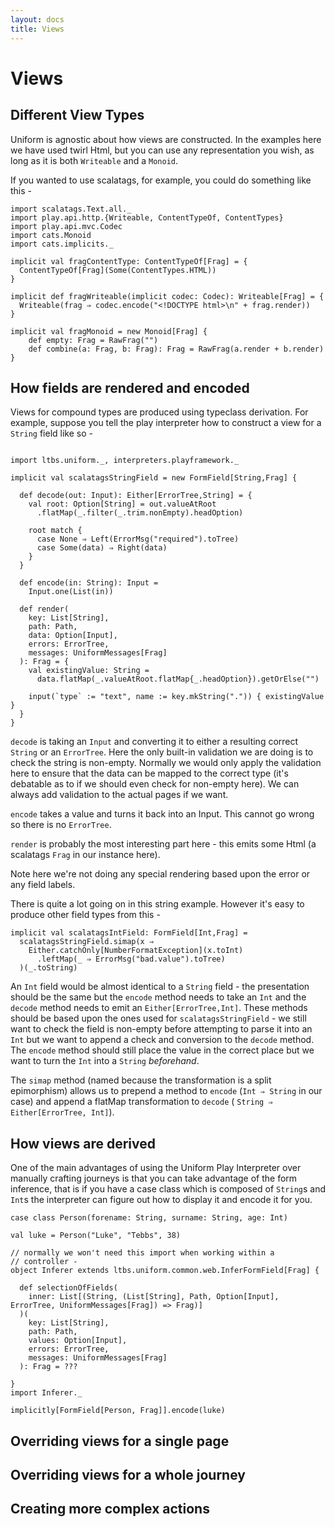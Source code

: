 ```yaml
---
layout: docs
title: Views
---
```


# Views

## Different View Types

Uniform is agnostic about how views are constructed. In the examples
here we have used twirl Html, but you can use any representation you
wish, as long as it is both `Writeable` and a `Monoid`. 

If you wanted to use scalatags, for example, you could do something
like this - 

```tut:silent
import scalatags.Text.all._
import play.api.http.{Writeable, ContentTypeOf, ContentTypes}
import play.api.mvc.Codec
import cats.Monoid
import cats.implicits._

implicit val fragContentType: ContentTypeOf[Frag] = {
  ContentTypeOf[Frag](Some(ContentTypes.HTML))
}

implicit def fragWriteable(implicit codec: Codec): Writeable[Frag] = {
  Writeable(frag ⇒ codec.encode("<!DOCTYPE html>\n" + frag.render))
}

implicit val fragMonoid = new Monoid[Frag] { 
	def empty: Frag = RawFrag("")
	def combine(a: Frag, b: Frag): Frag = RawFrag(a.render + b.render)
}
```

## How fields are rendered and encoded

Views for compound types are produced using typeclass derivation. For
example, suppose you tell the play interpreter how to construct a view
for a `String` field like so - 

```tut:silent

import ltbs.uniform._, interpreters.playframework._

implicit val scalatagsStringField = new FormField[String,Frag] {

  def decode(out: Input): Either[ErrorTree,String] = {
    val root: Option[String] = out.valueAtRoot
      .flatMap(_.filter(_.trim.nonEmpty).headOption)

    root match {
      case None ⇒ Left(ErrorMsg("required").toTree)
      case Some(data) ⇒ Right(data)
    }
  }
  
  def encode(in: String): Input = 
    Input.one(List(in))
	
  def render(
    key: List[String],
    path: Path,
    data: Option[Input],
    errors: ErrorTree,
    messages: UniformMessages[Frag]
  ): Frag = {
    val existingValue: String = 
	  data.flatMap(_.valueAtRoot.flatMap{_.headOption}).getOrElse("")
	
	input(`type` := "text", name := key.mkString(".")) { existingValue }
  }
}
```

`decode` is taking an `Input` and
converting it to either a resulting correct `String` or an
`ErrorTree`. Here the only built-in validation we are doing is to
check the string is non-empty. Normally we would only apply the
validation here to ensure that the data can be mapped to the correct
type (it's debatable as to if we should even check for non-empty
here). We can always add validation to the actual pages if we want.

`encode` takes a value and turns it back into an Input. This cannot go
wrong so there is no `ErrorTree`. 

`render` is probably the most interesting part here - this emits some
Html (a scalatags `Frag` in our instance here). 

Note here we're not doing any special rendering based upon the error
or any field labels.

There is quite a lot going on in this string example. However it's
easy to produce other field types from this -

```tut:silent
implicit val scalatagsIntField: FormField[Int,Frag] =
  scalatagsStringField.simap(x ⇒
    Either.catchOnly[NumberFormatException](x.toInt)
      .leftMap(_ ⇒ ErrorMsg("bad.value").toTree)
  )(_.toString)
```

An `Int` field would be almost identical to a `String` field - the
presentation should be the same but the `encode` method needs to take
an `Int` and the `decode` method needs to emit an
`Either[ErrorTree,Int]`. These methods should be based upon the
ones used for `scalatagsStringField` - we still want to check the
field is non-empty before attempting to parse it into an `Int` but we
want to append a check and conversion to the `decode` method. The
`encode` method should still place the value in the correct place but
we want to turn the `Int` into a `String` _beforehand_. 

The `simap` method (named because the transformation is a split
epimorphism) allows us to prepend a method to `encode` (`Int ⇒ String`
in our case) and append a flatMap transformation to `decode` (
`String ⇒ Either[ErrorTree, Int]`). 

## How views are derived 

One of the main advantages of using the Uniform Play Interpreter over
manually crafting journeys is that you can take advantage of the form
inference, that is if you have a case class which is composed of
`String`s and `Int`s the interpreter can figure out how to display it
and encode it for you. 

```tut
case class Person(forename: String, surname: String, age: Int) 

val luke = Person("Luke", "Tebbs", 38)

// normally we won't need this import when working within a
// controller - 
object Inferer extends ltbs.uniform.common.web.InferFormField[Frag] {

  def selectionOfFields(
    inner: List[(String, (List[String], Path, Option[Input], ErrorTree, UniformMessages[Frag]) => Frag)]
  )(
    key: List[String],
    path: Path, 
    values: Option[Input],
    errors: ErrorTree,
    messages: UniformMessages[Frag]
  ): Frag = ???

} 
import Inferer._

implicitly[FormField[Person, Frag]].encode(luke)
```

## Overriding views for a single page 

## Overriding views for a whole journey

## Creating more complex actions 
